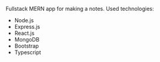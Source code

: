 Fullstack MERN app for making a notes.
Used technologies:
- Node.js
- Express.js
- React.js
- MongoDB
- Bootstrap
- Typescript
